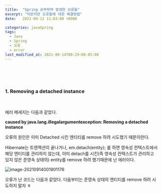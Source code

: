 ```yaml
---
title:  "Spring 공부하며 발생한 오류들"
excerpt: "이런저런 오류들에 대한 해결방법"
date:   2021-09-12 11:03:00 +0900

categories: javaSpring
tags:
  - Java
  - Spring
  - 오류
  - error
last_modified_at: 2021-09-14T00:29:00-05:00
---
```


<br/>

<br/>

<br/>

### 1.  Removing a detached instance 

<br/>

에러 메세지는 다음과 같았다.

**caused by java.lang.illegalargumentexception: Removing a detached instance**

오류의 원인은 이미 Detached 시킨 엔티티를 remove 하려 시도했기 때문이란다.

Hibernate는 트렌젝션이 끝나거나, em.detach(entity); 를 하면 영속성 컨텍스트에서 해당 엔티티를 관리하지 않는데, 이미 detach를 시킨(즉 영속성 컨텍스트가 관리하고 있지 않은 준영속 상태의) entity를 remove 하려 했기때문에 난 에러이다.

![image-20210914001901176](https://raw.githubusercontent.com/ShinDongHun1/image_repo/main/img/image-20210914001901176.png)

오류가 난 코드는 다음과 같았다. 다음부터는 준영속 상태의 엔티티를 remove 하려 시도하지 말자 ㅎ